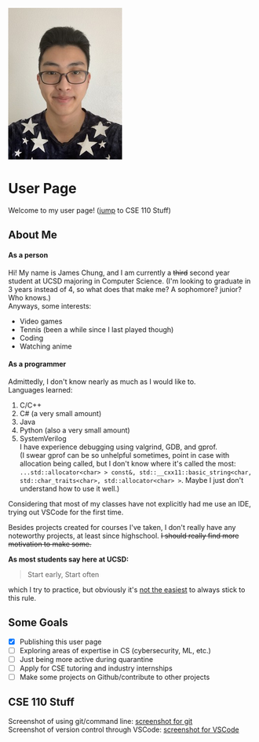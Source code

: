 ![profile](./resources/pfp_resized.jpg)
# User Page
Welcome to my user page!
([jump](#cse-110-stuff) to CSE 110 Stuff)
## About Me
#### As a person
Hi! My name is James Chung, and I am currently a ~~third~~ second year student at UCSD majoring in Computer Science. (I'm looking to graduate in 3 years instead of 4, so what does that make me? A sophomore? junior? Who knows.)  
Anyways, some interests:
- Video games
- Tennis (been a while since I last played though)
- Coding
- Watching anime

#### As a programmer
Admittedly, I don't know nearly as much as I would like to.  
Languages learned:  
1. C/C++
2. C# (a very small amount)  
3. Java
4. Python (also a very small amount)
5. SystemVerilog  
I have experience debugging using valgrind, GDB, and gprof.  
(I swear gprof can be so unhelpful sometimes, point in case with allocation being called, but I don't know where it's called the most: 
` ...std::allocator<char> > const&, std::__cxx11::basic_string<char, std::char_traits<char>, std::allocator<char> > `. Maybe I just don't understand how to use it well.)  
  
Considering that most of my classes have not explicitly had me use an IDE, trying out VSCode for the first time.  
  
Besides projects created for courses I've taken, I don't really have any noteworthy projects, at least since highschool. ~~I should really find more motivation to make some.~~  

    
**As most students say here at UCSD:**  
> Start early, Start often  
  
which I try to practice, but obviously it's [not the easiest](http://gph.is/1rnPFh5) to always stick to this rule.

## Some Goals
- [x] Publishing this user page
- [ ] Exploring areas of expertise in CS (cybersecurity, ML, etc.)
- [ ] Just being more active during quarantine
- [ ] Apply for CSE tutoring and industry internships
- [ ] Make some projects on Github/contribute to other projects
  
## CSE 110 Stuff
Screenshot of using git/command line: [screenshot for git](./screenshots/Lab%201%20Commands.png)  
Screenshot of version control through VSCode: [screenshot for VSCode](./screenshots/VSCode_git.png)
